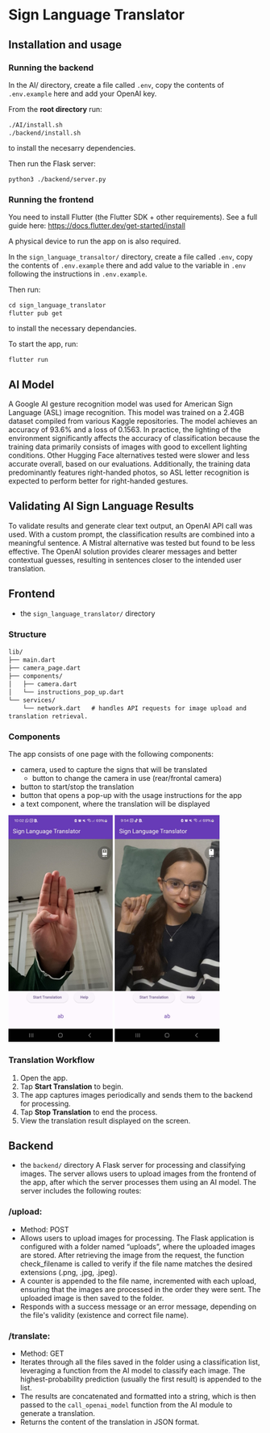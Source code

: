 # Sign Language Translator

## Installation and usage

### Running the backend
In the AI/ directory, create a file called `.env`, copy the contents of `.env.example` here and add your OpenAI key.

From the **root directory** run:
```
./AI/install.sh
./backend/install.sh
```
to install the necesarry dependencies.

Then run the Flask server:
```
python3 ./backend/server.py
```

### Running the frontend

You need to install Flutter (the Flutter SDK + other requirements). See a full guide here: https://docs.flutter.dev/get-started/install

A physical device to run the app on is also required.

In the `sign_language_transaltor/` directory, create a file called `.env`, copy the contents of `.env.example` there and add value to the variable in `.env` following the instructions in `.env.example`.

Then run:
```
cd sign_language_translator
flutter pub get
```
to install the necessary dependancies.

To start the app, run:
```
flutter run
```

## AI Model
A Google AI gesture recognition model was used for American Sign Language (ASL) image recognition. This model was trained on a 2.4GB dataset compiled from various Kaggle repositories.
The model achieves an accuracy of 93.6% and a loss of 0.1563. 
In practice, the lighting of the environment significantly affects the accuracy of classification because the training data primarily consists of images with good to excellent lighting conditions.
Other Hugging Face alternatives tested were slower and less accurate overall, based on our evaluations. Additionally, the training data predominantly features right-handed photos, so ASL letter recognition is expected to perform better for right-handed gestures.

## Validating AI Sign Language Results
To validate results and generate clear text output, an OpenAI API call was used. With a custom prompt, the classification results are combined into a meaningful sentence.
A Mistral alternative was tested but found to be less effective. The OpenAI solution provides clearer messages and better contextual guesses, resulting in sentences closer to the intended user translation.

## Frontend

- the `sign_language_translator/` directory

### Structure
```
lib/
├── main.dart 
├── camera_page.dart
├── components/
│   ├── camera.dart
│   └── instructions_pop_up.dart
└── services/
    └── network.dart   # handles API requests for image upload and translation retrieval.
```

### Components
The app consists of one page with the following components:
- camera, used to capture the signs that will be translated
    - button to change the camera in use (rear/frontal camera)
- button to start/stop the translation
- button that opens a pop-up with the usage instructions for the app
- a text component, where the translation will be displayed

<img src="readme_images/ss1.jpg" height="450">
<img src="readme_images/ss2.jpg" height="450">

### Translation Workflow
1. Open the app.
2. Tap **Start Translation** to begin.
3. The app captures images periodically and sends them to the backend for processing.
4. Tap **Stop Translation** to end the process.
5. View the translation result displayed on the screen.

## Backend
- the `backend/` directory
A Flask server for processing and classifying images. The server allows users to upload images from the frontend of the app, after which the server processes them using an AI model.
The server includes the following routes:

### /upload:
- Method: POST
- Allows users to upload images for processing. The Flask application is configured with a folder named “uploads”, where the uploaded images are stored. After retrieving the image from the request, the function check_filename is called to verify if the file name matches the desired extensions (.png, .jpg, .jpeg).
- A counter is appended to the file name, incremented with each upload, ensuring that the images are processed in the order they were sent. The uploaded image is then saved to the folder.
- Responds with a success message or an error message, depending on the file's validity (existence and correct file name).

### /translate:
- Method: GET
- Iterates through all the files saved in the folder using a classification list, leveraging a function from the AI model to classify each image. The highest-probability prediction (usually the first result) is appended to the list.
- The results are concatenated and formatted into a string, which is then passed to the `call_openai_model` function from the AI module to generate a translation.
- Returns the content of the translation in JSON format.
